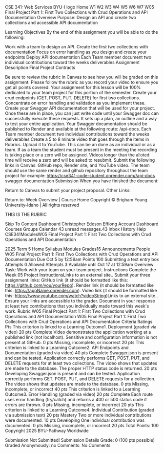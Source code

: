 CSE 341: Web Services
BYU-I logo
Home
W1
W2
W3
W4
W5
W6
W7
W05 Final Project Part 1: First Two Collections with Crud Operations and API Documentation
Overview
Purpose: Design an API and create two collections and accessible API documentation

Learning Objectives
By the end of this assignment you will be able to do the following:

Work with a team to design an API.
Create the first two collections with documentation
Focus on error handling as you design and create your endpoints
Deploy API documentation
Each Team member document two individual contributions toward the weeks deliverables
Assignment Description
Final Project Contracts

Be sure to review the rubric in Canvas to see how you will be graded on this assignment. Please follow the rubric as you record your video to ensure you get all points covered.
Your assignment for this lesson will be 100% dedicated to your team project for this portion of the semester.
Create your crud endpoints (GET, POST, PUT, DELETE) for first two collections. Concentrate on error handling and validation as you implement these.
Create your Swagger API documentation that will be used for your project. Once these are in place, you can just write code until your Swagger doc can successfully execute these requests. It sets up a plan, an outline and a way to test your entire application.
Your Swagger documentation should be published to Render and available at the following route: /api-docs.
Each Team member document two individual contributions toward the weeks deliverables
Create a 5 to 8 minute video that goes through the items in Rubrics. Upload it to YouTube. This can be an done as an individual or as a team. If as a team the student must be present in the meeting the recording is taking place or a zero will be assigned. Videos longer than the alloted time will receive a zero and will be asked to resubmit.
Submit the following links in Canvas: GitHub repo, Render site, and YouTube video.
The team should use the same render and github repository throughout the team project for example: https://cse341-code-student.onrender.com//api-docs
swagger documentation
Submission
When you have finished the document:

Return to Canvas to submit your project proposal.
Other Links:

Return to: Week Overview | Course Home
Copyright © Brigham Young University-Idaho | All rights reserved





THIS IS THE RUBRIC


Skip To Content
Dashboard
Christopher Edeson Effiong
Account
Dashboard
Courses
Groups
Calendar
43 unread messages.43
Inbox
History
Help
CSE341ModulesW05 Final Project Part 1: First Two Collections with Crud Operations and API Documentation

2025 Term 5
Home
Syllabus
Modules
Grades16
Announcements
People
W05 Final Project Part 1: First Two Collections with Crud Operations and API Documentation
Due Oct 5 by 12:59am Points 100 Submitting a text entry box Attempts 0 Allowed Attempts 3 Available until Oct 17 at 12:59am
Overview
Task: Work with your team on your team project.
Instructions
Complete the Week 05 Project InstructionsLinks to an external site..
Submit your three assignment links:
GitHub link (it should be formatted like this: https://github.com/you/yourRepo).
Render link (it should be formatted like this: https://appName.onrender.com).
Video link (it should be formatted like this: https://www.youtube.com/watch?videoString)Links to an external site..
Ensure your links are accessible to the grader.
Document in your response at least two contributions that you individually made toward this week's work.
Rubric
W05 Final Project Part 1: First Two Collections with Crud Operations and API Documentation
W05 Final Project Part 1: First Two Collections with Crud Operations and API Documentation
Criteria	Ratings	Pts
This criterion is linked to a Learning Outcome1. Deployment (graded via video)
20 pts
Complete
Video demonstrates the application working at a published link (not localhost). Sensitive and configuration information is not present at GitHub.
0 pts
Missing, incomplete, or incorrect
20 pts
This criterion is linked to a Learning Outcome2. API Endpoints and Documentation (graded via video)
40 pts
Complete
Swagger.json is present and can be tested. Application correctly performs GET, POST, PUT, and DELETE requests for at least two collections. The video shows that updates are made to the database. The proper HTTP status code is returned.
20 pts
Developing
Swagger.json is present and can be tested. Application correctly performs GET, POST, PUT, and DELETE requests for a collection. The video shows that updates are made to the database.
0 pts
Missing, incomplete, or incorrect
40 pts
This criterion is linked to a Learning Outcome3. Error Handling (graded via video)
20 pts
Complete
Each route uses error handling (try/catch) and returns a 400 or 500 status code if errors are thrown.
0 pts
Missing, incomplete, or incorrect
20 pts
This criterion is linked to a Learning Outcome4. Individual Contribution (graded via submission text)
20 pts
Mastery
Two or more individual contributions were documented.
10 pts
Developing
One individual contribution was documented.
0 pts
Missing, incomplete, or incorrect
20 pts
Total Points: 100
Copyright 2025 BYU-Pathway Worldwide

Submission
 Not Submitted!
Submission Details
Grade: 0 (100 pts possible)
Graded Anonymously: no
Comments:
No Comments